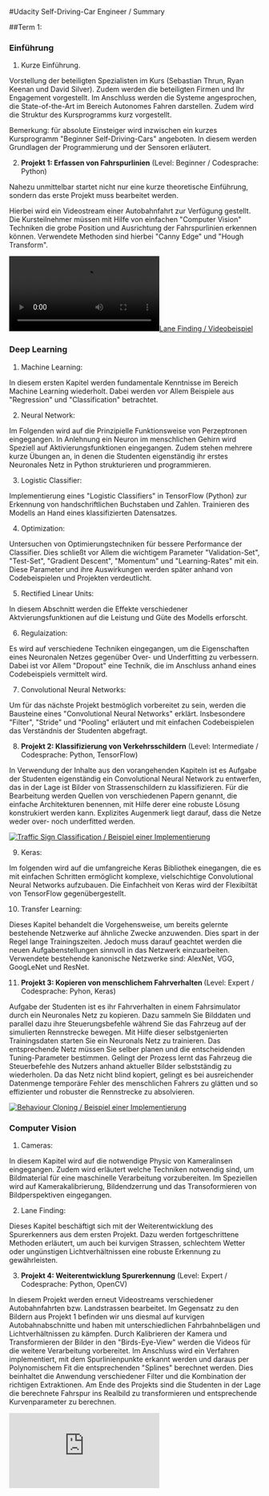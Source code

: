 #Udacity Self-Driving-Car Engineer / Summary

##Term 1:

### Einführung

1. Kurze Einführung.

Vorstellung der beteiligten Spezialisten im Kurs (Sebastian Thrun, Ryan Keenan und David Silver).
Zudem werden die beteiligten Firmen und Ihr Engagement vorgestellt.
Im Anschluss werden die Systeme angesprochen, die State-of-the-Art im Bereich Autonomes Fahren darstellen. 
Zudem wird die Struktur des Kursprogramms kurz vorgestellt.

Bemerkung: für absolute Einsteiger wird inzwischen ein kurzes Kursprogramm "Beginner Self-Driving-Cars" angeboten.
In diesem werden Grundlagen der Programmierung und der Sensoren erläutert.

2. <b>Projekt 1: Erfassen von Fahrspurlinien</b> (Level: Beginner / Codesprache: Python)

Nahezu unmittelbar startet nicht nur eine kurze theoretische Einführung, sondern das erste Projekt muss bearbeitet werden.

Hierbei wird ein Videostream einer Autobahnfahrt zur Verfügung gestellt. 
Die Kursteilnehmer müssen mit Hilfe von einfachen "Computer Vision" Techniken die grobe Position und Ausrichtung der Fahrspurlinien erkennen können.
Verwendete Methoden sind hierbei "Canny Edge" und "Hough Transform".

[![Lane Finding / Videobeispiel](./media/white.mp4)](./media/white.mp4)


### Deep Learning

1. Machine Learning:

In diesem ersten Kapitel werden fundamentale Kenntnisse im Bereich Machine Learning wiederholt.
Dabei werden vor Allem Beispiele aus "Regression" und "Classification" betrachtet.

2. Neural Network:

Im Folgenden wird auf die Prinzipielle Funktionsweise von Perzeptronen eingegangen.
In Anlehnung ein Neuron im menschlichen Gehirn wird Speziell auf Aktivierungsfunktionen eingegangen.
Zudem stehen mehrere kurze Übungen an, in denen die Studenten eigenständig ihr erstes Neuronales Netz in Python strukturieren und programmieren.

3. Logistic Classifier:

Implementierung eines "Logistic Classifiers" in TensorFlow (Python) zur Erkennung von handschriftlichen Buchstaben und Zahlen.
Trainieren des Modells an Hand eines klassifizierten Datensatzes.

4. Optimization:

Untersuchen von Optimierungstechniken für bessere Performance der Classifier.
Dies schließt vor Allem die wichtigem Parameter "Validation-Set", "Test-Set", "Gradient Descent", "Momentum" und "Learning-Rates" mit ein.
Diese Parameter und ihre Auswirkungen werden später anhand von Codebeispielen und Projekten verdeutlicht.

5. Rectified Linear Units:

In diesem Abschnitt werden die Effekte verschiedener Aktvierungsfunktionen auf die Leistung und Güte des Modells erforscht.

6. Regulaization:

Es wird auf verschiedene Techniken eingegangen, um die Eigenschaften eines Neuronalen Netzes gegenüber Over- und Underfitting zu verbessern.
Dabei ist vor Allem "Dropout" eine Technik, die im Anschluss anhand eines Codebeispiels vermittelt wird.

7. Convolutional Neural Networks:

Um für das nächste Projekt bestmöglich vorbereitet zu sein, werden die Bausteine eines "Convolutional Neural Networks" erklärt.
Insbesondere "Filter", "Stride" und "Pooling" erläutert und mit einfachen Codebeispielen das Verständnis der Studenten abgefragt.

8. <b>Projekt 2: Klassifizierung von Verkehrsschildern</b> (Level: Intermediate / Codesprache: Python, TensorFlow)

In Verwendung der Inhalte aus den vorangehenden Kapiteln ist es Aufgabe der Studenten eigenständig ein Convolutional Neural Network zu entwerfen, das in der Lage ist Bilder von Strassenschildern zu klassifizieren.
Für die Bearbeitung werden Quellen von verschiedenen Papern genannt, die einfache Architekturen benennen, mit Hilfe derer eine robuste Lösung konstrukiert werden kann.
Explizites Augenmerk liegt darauf, dass die Netze weder over- noch underfitted werden.

[![Traffic Sign Classification / Beispiel einer Implementierung](https://github.com/ByteShaker/sdcnd_traffic-signs/blob/master/Traffic_Signs_Recognition.ipynb)](https://github.com/ByteShaker/sdcnd_traffic-signs/blob/master/Traffic_Signs_Recognition.ipynb)

9. Keras:

Im folgenden wird auf die umfangreiche Keras Bibliothek einegangen, die es mit einfachen Schritten ermöglicht komplexe, vielschichtige Convolutional Neural Networks aufzubauen.
Die Einfachheit von Keras wird der Flexibiltät von TensorFlow gegenübergestellt.

10. Transfer Learning:

Dieses Kapitel behandelt die Vorgehensweise, um bereits gelernte bestehende Netzwerke auf ähnliche Zwecke anzuwenden. 
Dies spart in der Regel lange Trainingszeiten. Jedoch muss darauf geachtet werden die neuen Aufgabenstellungen sinnvoll in das Netzwerk einzuarbeiten.
Verwendete bestehende kanonische Netzwerke sind: AlexNet, VGG, GoogLeNet und ResNet.

11. <b>Projekt 3: Kopieren von menschlichem Fahrverhalten </b> (Level: Expert / Codesprache: Pyhon, Keras)

Aufgabe der Studenten ist es ihr Fahrverhalten in einem Fahrsimulator durch ein Neuronales Netz zu kopieren. 
Dazu sammeln Sie Bilddaten und parallel dazu ihre Steuerungsbefehle während Sie das Fahrzeug auf der simulierten Rennstrecke bewegen. 
Mit Hilfe dieser selbstgenierten Trainingsdaten starten Sie ein Neuronals Netz zu trainieren.
Das entsprechende Netz müssen Sie selber planen und die entscheidenden Tuning-Parameter bestimmen.
Gelingt der Prozess lernt das Fahrzeug die Steuerbefehle des Nutzers anhand aktueller Bilder selbstständig zu wiederholen.
Da das Netz nicht blind kopiert, gelingt es bei ausreichender Datenmenge temporäre Fehler des menschlichen Fahrers zu glätten und so effizienter und robuster die Rennstrecke zu absolvieren.

[![Behaviour Cloning / Beispiel einer Implementierung](https://github.com/ByteShaker/behaviour_cloning)](https://github.com/ByteShaker/behaviour_cloning)

### Computer Vision

1. Cameras:

In diesem Kapitel wird auf die notwendige Physic von Kameralinsen eingegangen. 
Zudem wird erläutert welche Techniken notwendig sind, um Bildmaterial für eine maschinelle Verarbeitung vorzubereiten.
Im Speziellen wird auf Kamerakalibrierung, Bildendzerrung und das Transoformieren von Bildperspektiven eingegangen.

2. Lane Finding:

Dieses Kapitel beschäftigt sich mit der Weiterentwicklung des Spurerkenners aus dem ersten Projekt. 
Dazu werden fortgeschrittene Methoden erläutert, um auch bei kurvigen Strassen, schlechtem Wetter oder ungünstigen Lichtverhältnissen eine robuste Erkennung zu gewährleisten.

3. <b>Projekt 4: Weiterentwicklung Spurerkennung</b> (Level: Expert / Codesprache: Python, OpenCV)

In diesem Projekt werden erneut Videostreams verschiedener Autobahnfahrten bzw. Landstrassen bearbeitet.
Im Gegensatz zu den Bildern aus Projekt 1 befinden wir uns diesmal auf kurvigen Autobahnabschnitte und haben mit unterschiedlichen Fahrbahnbelägen und Lichtverhältnissen zu kämpfen.
Durch Kalibrieren der Kamera und Transformieren der Bilder in den "Birds-Eye-View" werden die Videos für die weitere Verarbeitung vorbereitet.
Im Anschluss wird ein Verfahren implementiert, mit dem Spurlinienpunkte erkannt werden und daraus per Polynomischem Fit die entsprechenden "Splines" berechnet werden.
Dies beinhaltet die Anwendung verschiedener Filter und die Kombination der richtigen Extraktionen.
Am Ende des Projekts sind die Studenten in der Lage die berechnete Fahrspur ins Realbild zu transformieren und entsprechende Kurvenparameter zu berechnen.

[![Advanced Lane Finding / Beispiel einer Implementierung und Videobeispiel](https://github.com/ByteShaker/advanced-lane-lines/blob/master/writeup_template.md)](https://github.com/ByteShaker/advanced-lane-lines/blob/master/writeup_template.md)
